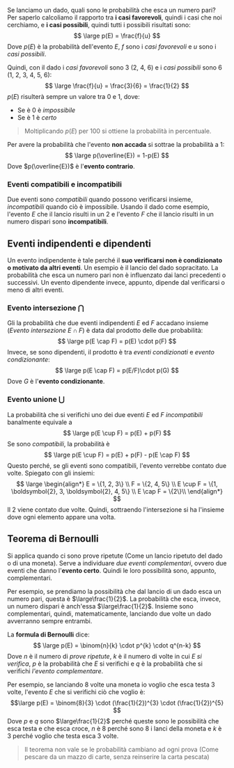 Se lanciamo un dado, quali sono le probabilità che esca un numero pari?
Per saperlo calcoliamo il rapporto tra **i casi favorevoli**, quindi i casi che noi cerchiamo, e **i casi possibili**, quindi tutti i possibili risultati sono:
$$
\large
p(E) = \frac{f}{u}
$$
Dove $p(E)$ è la probabilità dell'evento $E$, $f$ sono i *casi favorevoli* e $u$ sono i *casi possibili*.

Quindi, con il dado i *casi favorevoli* sono 3 (2, 4, 6) e i *casi possibili* sono 6 (1, 2, 3, 4, 5, 6):
$$
\large
\frac{f}{u} =
\frac{3}{6} =
\frac{1}{2}
$$
$p(E)$ risulterà sempre un valore tra 0 e 1, dove:
- Se è 0 è *impossibile*
- Se è 1 è *certo*
  
> Moltiplicando $p(E)$ per 100 si ottiene la probabilità in percentuale.

Per avere la probabilità che l'evento **non accada** si sottrae la probabilità a $1$:
$$
\large
p(\overline{E}) = 1-p(E)
$$
Dove $p(\overline{E})$ è l'**evento contrario**.

### Eventi compatibili e incompatibili
Due eventi sono *compatibili* quando possono verificarsi insieme, *incompatibili* quando ciò è impossibile.
Usando il dado come esempio, l'evento $E$ che il lancio risulti in un 2 e l'evento $F$ che il lancio risulti in un numero dispari sono **incompatibili**.

## Eventi indipendenti e dipendenti
Un evento indipendente è tale perché il **suo verificarsi non è condizionato o motivato da altri eventi**.
Un esempio è il lancio del dado sopracitato. La probabilità che esca un numero pari non è influenzato dai lanci precedenti o successivi.
Un evento dipendente invece, appunto, dipende dal verificarsi o meno di altri eventi.

### Evento intersezione $\bigcap$
Gli la probabilità che due eventi indipendenti $E$ ed $F$ accadano insieme
(*Evento intersezione* $E \cap F$) è data dal prodotto delle due probabilità:
$$
\large
p(E \cap F) = p(E) \cdot p(F)
$$
Invece, se sono dipendenti, il prodotto è tra *eventi condizionati* e *evento condizionante*:
$$
\large
p(E \cap F) = p(E/F)\cdot p(G)
$$
Dove $G$ è l'**evento condizionante**.


### Evento unione $\bigcup$
La probabilità che si verifichi uno dei due eventi $E$ ed $F$ *incompatibili* banalmente equivale a
$$
\large
p(E \cup F) = p(E) + p(F)
$$
Se sono *compatibili*, la probabilità è
$$
\large
p(E \cup F) = p(E) + p(F) - p(E \cap F)
$$
Questo perché, se gli eventi sono compatibili, l'evento verrebbe contato due volte. Spiegato con gli insiemi:
$$
\large
\begin{align*}
E = \{1, 2, 3\}  \\
F = \{2, 4, 5\} \\
E \cup F = \{1, \boldsymbol{2}, 3, \boldsymbol{2}, 4, 5\} \\
E \cap F = \{2\}\\
\end{align*}
$$
Il $2$ viene contato due volte. Quindi, sottraendo l'intersezione si ha l'insieme dove ogni elemento appare una volta.

## Teorema di Bernoulli
Si applica quando ci sono prove ripetute (Come un lancio ripetuto del dado o di una moneta).
Serve a individuare *due eventi complementari*, ovvero due eventi che danno l'**evento certo**. Quindi le loro possibilità sono, appunto, complementari.

Per esempio, se prendiamo la possibilità che dal lancio di un dado esca un numero pari, questa è $\large\frac{1}{2}$. La probabilità che esca, invece, un numero dispari è anch'essa $\large\frac{1}{2}$. Insieme sono complementari, quindi, matematicamente, lanciando due volte un dado avverranno sempre entrambi.

La **formula di Bernoulli** dice:
$$
\large
p(E) = \binom{n}{k} \cdot p^{k} \cdot q^{n-k}
$$
Dove $n$ è il numero di *prove ripetute*, $k$ è il numero di volte in cui *$E$ si verifica*, $p$ è la probabilità che $E$ si verifichi e $q$ è la probabilità che si verifichi *l'evento complementare*.

Per esempio, se lanciando 8 volte una moneta io voglio che esca testa 3 volte, l'evento $E$ che si verifichi ciò che voglio è:
$$\large
p(E) = \binom{8}{3} \cdot (\frac{1}{2})^{3} \cdot (\frac{1}{2})^{5}
$$
Dove $p$ e $q$ sono $\large\frac{1}{2}$ perché queste sono le possibilità che esca testa e che esca croce, $n$ è 8 perché sono 8 i lanci della moneta e $k$ è 3 perché voglio che testa esca 3 volte.

> Il teorema non vale se le probabilità cambiano ad ogni prova (Come pescare da un mazzo di carte, senza reinserire la carta pescata)

